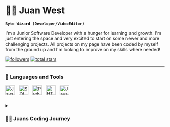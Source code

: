 # 🧙‍♂️ Juan West

**`Byte Wizard (Developer/VideoEditor)`**

I'm a Junior Software Developer with a hunger for learning and growth. I'm just entering the space and very excited to start on some newer and more challenging projects. All projects on my page have been coded by myself from the ground up and I'm looking to improve on my skills where needed!

   <p align="left"> 
      <a href="https://github.com/JuanWestDev?tab=followers">
         <img alt="followers" title="Follow me on Github" src="https://custom-icon-badges.demolab.com/github/followers/JuanWestDev?color=236ad3&labelColor=1155ba&style=for-the-badge&logo=person-add&label=Follow&logoColor=white"/></a>
      <a href="https://github.com/JuanWestDev?tab=repositories&sort=stargazers">
         <img alt="total stars" title="Total stars on GitHub" src="https://custom-icon-badges.demolab.com/github/stars/JuanWestDev?color=55960c&style=for-the-badge&labelColor=488207&logo=star"/></a>
   </p>

---

### 🧰 Languages and Tools

<img align="left" alt="Java" width="30px" style="padding-right:10px;" src="https://cdn.jsdelivr.net/gh/devicons/devicon/icons/java/java-original.svg"/>
<img align="left" alt="SQL" width="30px" style="padding-right:10px;" src="https://cdn.jsdelivr.net/gh/devicons/devicon@latest/icons/azuresqldatabase/azuresqldatabase-original.svg"/>
<img align="left" alt="Python" width="30px" style="padding-right:10px;" src="https://cdn.jsdelivr.net/gh/devicons/devicon/icons/python/python-plain.svg" />
<img align="left" alt="HTML" width="30px" style="padding-right:10px;" src="https://cdn.jsdelivr.net/gh/devicons/devicon/icons/html5/html5-plain.svg" />
<img align="left" alt="JavaScript" width="30px" style="padding-right:10px;" src="https://cdn.jsdelivr.net/gh/devicons/devicon/icons/javascript/javascript-plain.svg" />

<br />

#

<details>
 <summary><h3>👨‍💻 Juans Coding Journey</h3></summary>
  My journey into the world of software development began with a simple question: How are games made? As an avid gamer, I was captivated by the immersive experiences offered by video games, but I yearned to understand the mechanics behind the magic. This curiosity ignited a passion for coding that has since become the driving force behind my career.

Eager to turn my curiosity into expertise, I embarked on a path of learning and discovery. Enrolling in a Software Development course provided me with the tools and knowledge to explore programming languages such as Java, HTML, JSP, SQL, and Python. Despite my dreams of creating the next blockbuster game, my reality quickly shifted when I realized that my coding endeavors were more likely to produce digital ducks crossing virtual roads than epic fantasy realms.

For me, coding is more than just a skill – it's a source of inspiration and fulfillment. The thrill of solving complex problems and the joy of seeing my creations come to life are what fuel my passion for software development. As I continue on this journey of growth and learning, I look forward to exploring new technologies and pushing the boundaries of what's possible with code. And who knows? Maybe one day, those digital ducks will become the stars of their own game.

[website]: https://fkcodes.com

